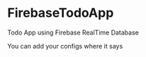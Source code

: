 # FirebaseTodoApp
Todo App using Firebase RealTime Database

You can add your configs where it says <YOUR FIREBASE DATABSE CONFIG HERE>
